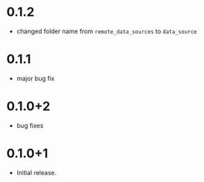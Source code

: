 # 0.1.2

- changed folder name from `remote_data_sources` to `data_source`

# 0.1.1

- major bug fix

# 0.1.0+2

- bug fixes

# 0.1.0+1

- Initial release.

